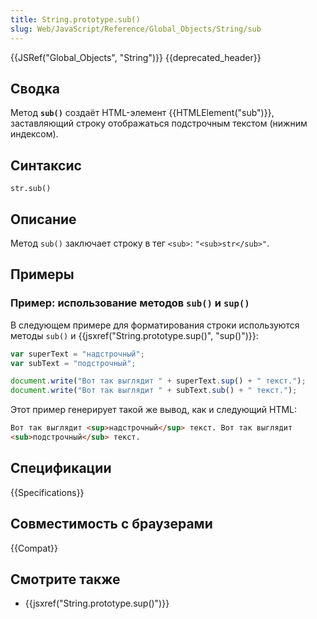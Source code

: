 ```yaml
---
title: String.prototype.sub()
slug: Web/JavaScript/Reference/Global_Objects/String/sub
---
```


{{JSRef("Global_Objects", "String")}} {{deprecated_header}}

## Сводка

Метод **`sub()`** создаёт HTML-элемент {{HTMLElement("sub")}}, заставляющий строку отображаться подстрочным текстом (нижним индексом).

## Синтаксис

```
str.sub()
```

## Описание

Метод `sub()` заключает строку в тег `<sub>`: `"<sub>str</sub>"`.

## Примеры

### Пример: использование методов `sub()` и `sup()`

В следующем примере для форматирования строки используются методы `sub()` и {{jsxref("String.prototype.sup()", "sup()")}}:

```js
var superText = "надстрочный";
var subText = "подстрочный";

document.write("Вот так выглядит " + superText.sup() + " текст.");
document.write("Вот так выглядит " + subText.sub() + " текст.");
```

Этот пример генерирует такой же вывод, как и следующий HTML:

```html
Вот так выглядит <sup>надстрочный</sup> текст. Вот так выглядит
<sub>подстрочный</sub> текст.
```

## Спецификации

{{Specifications}}

## Совместимость с браузерами

{{Compat}}

## Смотрите также

- {{jsxref("String.prototype.sup()")}}
